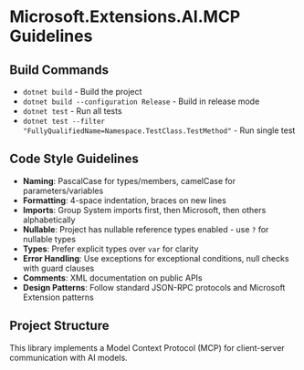 # Microsoft.Extensions.AI.MCP Guidelines

## Build Commands
- `dotnet build` - Build the project
- `dotnet build --configuration Release` - Build in release mode
- `dotnet test` - Run all tests
- `dotnet test --filter "FullyQualifiedName=Namespace.TestClass.TestMethod"` - Run single test

## Code Style Guidelines
- **Naming**: PascalCase for types/members, camelCase for parameters/variables
- **Formatting**: 4-space indentation, braces on new lines
- **Imports**: Group System imports first, then Microsoft, then others alphabetically
- **Nullable**: Project has nullable reference types enabled - use `?` for nullable types
- **Types**: Prefer explicit types over `var` for clarity
- **Error Handling**: Use exceptions for exceptional conditions, null checks with guard clauses
- **Comments**: XML documentation on public APIs
- **Design Patterns**: Follow standard JSON-RPC protocols and Microsoft Extension patterns

## Project Structure
This library implements a Model Context Protocol (MCP) for client-server communication with AI models.